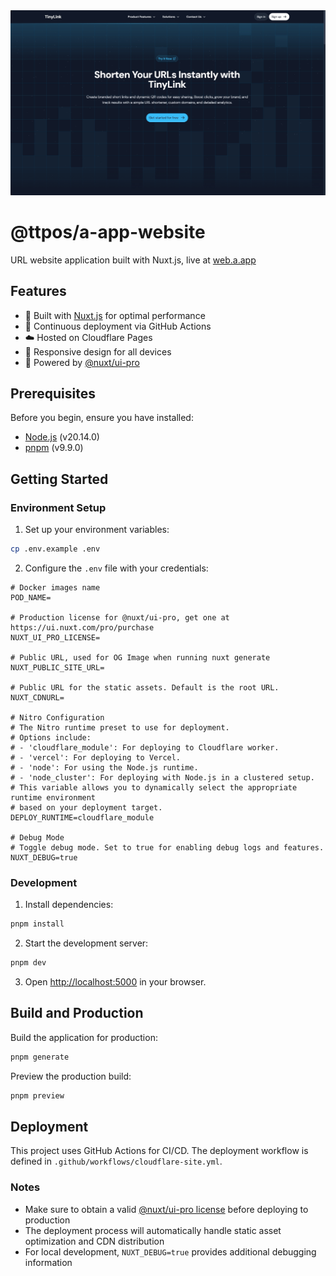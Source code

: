<a href="https://web.a.app">
  <img width="1200" alt="URL Website Preview" src="./public/20241112141248.png">
</a>

# @ttpos/a-app-website

URL website application built with Nuxt.js, live at [web.a.app](https://web.a.app)

## Features

- 🚀 Built with [Nuxt.js](https://nuxt.com/) for optimal performance
- 🔄 Continuous deployment via GitHub Actions
- ☁️ Hosted on Cloudflare Pages
- 📱 Responsive design for all devices
- 🎨 Powered by [@nuxt/ui-pro](https://ui.nuxt.com/pro)

## Prerequisites

Before you begin, ensure you have installed:
- [Node.js](https://nodejs.org/) (v20.14.0)
- [pnpm](https://pnpm.io/) (v9.9.0)

## Getting Started

### Environment Setup

1. Set up your environment variables:
```bash
cp .env.example .env
```

2. Configure the `.env` file with your credentials:
```env
# Docker images name
POD_NAME=

# Production license for @nuxt/ui-pro, get one at https://ui.nuxt.com/pro/purchase
NUXT_UI_PRO_LICENSE=

# Public URL, used for OG Image when running nuxt generate
NUXT_PUBLIC_SITE_URL=

# Public URL for the static assets. Default is the root URL.
NUXT_CDNURL=

# Nitro Configuration
# The Nitro runtime preset to use for deployment.
# Options include:
# - 'cloudflare_module': For deploying to Cloudflare worker.
# - 'vercel': For deploying to Vercel.
# - 'node': For using the Node.js runtime.
# - 'node_cluster': For deploying with Node.js in a clustered setup.
# This variable allows you to dynamically select the appropriate runtime environment
# based on your deployment target.
DEPLOY_RUNTIME=cloudflare_module

# Debug Mode
# Toggle debug mode. Set to true for enabling debug logs and features.
NUXT_DEBUG=true
```

### Development

1. Install dependencies:
```bash
pnpm install
```

2. Start the development server:
```bash
pnpm dev
```

3. Open [http://localhost:5000](http://localhost:5000) in your browser.

## Build and Production

Build the application for production:
```bash
pnpm generate
```

Preview the production build:
```bash
pnpm preview
```

## Deployment

This project uses GitHub Actions for CI/CD. The deployment workflow is defined in `.github/workflows/cloudflare-site.yml`.

### Notes

- Make sure to obtain a valid [@nuxt/ui-pro license](https://ui.nuxt.com/pro/purchase) before deploying to production
- The deployment process will automatically handle static asset optimization and CDN distribution
- For local development, `NUXT_DEBUG=true` provides additional debugging information
